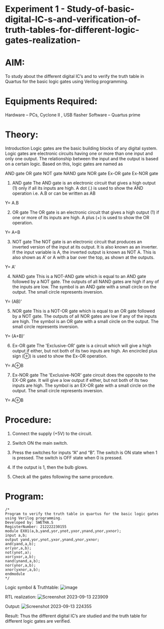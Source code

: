 # Experiment 1 - Study-of-basic-digital-IC-s-and-verification-of-truth-tables-for-different-logic-gates-realization-
# AIM:
To study about the different digital IC’s and to verify the truth table in Quartus for the basic logic gates using Verilog programming.

# Equipments Required:
Hardware – PCs, Cyclone II , USB flasher
Software – Quartus prime

# Theory:

Introduction
Logic gates are the basic building blocks of any digital system. Logic gates are electronic circuits having one or more than one input and only one output. The relationship between the input and the output is based on a certain logic. Based on this, logic gates are named as

AND gate
OR gate
NOT gate
NAND gate
NOR gate
Ex-OR gate
Ex-NOR gate
1) AND gate
The AND gate is an electronic circuit that gives a high output (1) only if all its inputs are high. A dot (.) is used to show the AND operation i.e. A.B or can be written as AB

Y= A.B

2) OR gate
The OR gate is an electronic circuit that gives a high output (1) if one or more of its inputs are high. A plus (+) is used to show the OR operation.

Y= A+B

3) NOT gate
The NOT gate is an electronic circuit that produces an inverted version of the input at its output. It is also known as an inverter. If the input variable is A, the inverted output is known as NOT A. This is also shown as A' or A with a bar over the top, as shown at the outputs.

Y= A'

4) NAND gate
This is a NOT-AND gate which is equal to an AND gate followed by a NOT gate. The outputs of all NAND gates are high if any of the inputs are low. The symbol is an AND gate with a small circle on the output. The small circle represents inversion.

Y= (AB)’

5) NOR gate
This is a NOT-OR gate which is equal to an OR gate followed by a NOT gate. The outputs of all NOR gates are low if any of the inputs are high. The symbol is an OR gate with a small circle on the output. The small circle represents inversion.

Y= (A+B)’

6) Ex-OR gate
The 'Exclusive-OR' gate is a circuit which will give a high output if either, but not both of its two inputs are high. An encircled plus sign (⊕) is used to show the Ex-OR operation.

Y= A⊕B

7) Ex-NOR gate
The 'Exclusive-NOR' gate circuit does the opposite to the EX-OR gate. It will give a low output if either, but not both of its two inputs are high. The symbol is an EX-OR gate with a small circle on the output. The small circle represents inversion.

Y= A⊕B

# Procedure:
1. Connect the supply (+5V) to the circuit.

2. Switch ON the main switch.
   
3. Press the switches for inputs “A” and “B”. The switch is ON state when 1 is pressed. The switch is OFF state when 0 is pressed.

4. If the output is 1, then the bulb glows.

5. Check all the gates following the same procedure.

# Program:
```
/*
Program to verify the truth table in quartus for the basic logic gates using Verilog programming.
Developed by: SWETHA.S
RegisterNumber: 212222230155
module EX01(a,b,yand,yor,ynot,yxor,ynand,ynor,yxnor); 
input a,b;
output yand,yor,ynot,yxor,ynand,ynor,yxnor;
and(yand,a,b);
or(yor,a,b);
not(ynot,a);
xor(yxor,a,b);
nand(ynand,a,b);
nor(ynor,a,b);
xnor(yxnor,a,b);
endmodule
*/
```
Logic symbol & Truthtable:
![image](https://github.com/swethaselvarajm/Study-of-basic-digital-IC-s-and-verification-of-truth-tables-for-different-logic-gates-realization-/assets/119525603/7ae62e56-ac1a-48ae-9255-fa3ce968b321)

RTL realization:
![Screenshot 2023-09-13 223909](https://github.com/swethaselvarajm/Study-of-basic-digital-IC-s-and-verification-of-truth-tables-for-different-logic-gates-realization-/assets/119525603/a37b8af8-a951-4616-8522-b1c10098cf48)

Output:
![Screenshot 2023-09-13 224355](https://github.com/swethaselvarajm/Study-of-basic-digital-IC-s-and-verification-of-truth-tables-for-different-logic-gates-realization-/assets/119525603/054cdfba-4c1e-4ed0-90b0-faa4b793f343)

Result:
Thus the different digital IC’s are studied and the truth table for different logic gates are verified.
